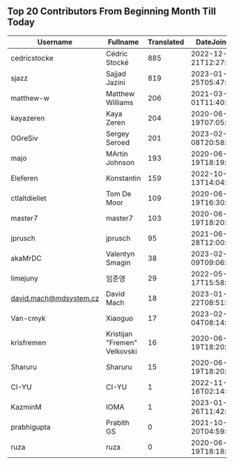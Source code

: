 ## Top 20 Contributors From Beginning Month Till Today ##
|Username|Fullname|Translated|DateJoined|
|--------|--------|----------|----------|
|cedricstocke|Cédric Stocké|885|2022-12-21T12:27:36.|
|sjazz|Sajjad Jazini|819|2023-01-25T05:47:07.|
|matthew-w|Matthew Williams|206|2021-03-01T11:40:28.|
|kayazeren|Kaya Zeren|204|2020-06-19T07:05:24Z|
|OGreSiv|Sergey Seroed|201|2023-02-08T20:58:42.|
|majo|MArtin Johnson|193|2020-06-19T18:19:45Z|
|Eleferen|Konstantin|159|2022-10-13T14:04:24Z|
|ctlaltdieliet|Tom De Moor|109|2020-06-19T16:30:47Z|
|master7|master7|103|2020-06-19T18:20:39.|
|jprusch|jprusch|95|2021-06-28T12:00:18.|
|akaMrDC|Valentyn Smagin|38|2023-02-09T09:06:21.|
|limejuny|임준영|29|2022-05-17T15:58:46.|
|david.mach@mdsystem.cz|David Mach|18|2023-01-22T08:51:32.|
|Van-cmyk|Xiaoguo|17|2023-02-04T08:14:04.|
|krisfremen|Kristijan "Fremen" Velkovski|16|2020-06-19T18:20:03.|
|Sharuru|Sharuru|15|2020-06-19T18:20:22.|
|CI-YU|CI-YU|1|2022-11-16T02:14:58.|
|KazminM|IOMA|1|2023-01-26T11:42:40.|
|prabhigupta|Prabith GS|0|2021-10-20T04:59:27.|
|ruza|ruza|0|2020-06-19T18:18:57.|
